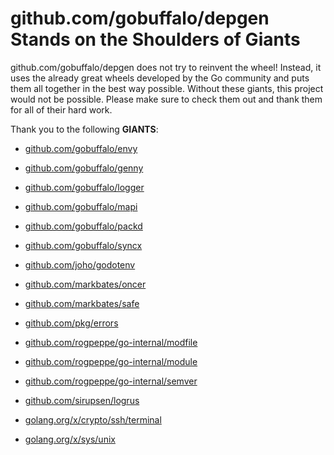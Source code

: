 # github.com/gobuffalo/depgen Stands on the Shoulders of Giants

github.com/gobuffalo/depgen does not try to reinvent the wheel! Instead, it uses the already great wheels developed by the Go community and puts them all together in the best way possible. Without these giants, this project would not be possible. Please make sure to check them out and thank them for all of their hard work.

Thank you to the following **GIANTS**:


* [github.com/gobuffalo/envy](https://godoc.org/github.com/gobuffalo/envy)

* [github.com/gobuffalo/genny](https://godoc.org/github.com/gobuffalo/genny)

* [github.com/gobuffalo/logger](https://godoc.org/github.com/gobuffalo/logger)

* [github.com/gobuffalo/mapi](https://godoc.org/github.com/gobuffalo/mapi)

* [github.com/gobuffalo/packd](https://godoc.org/github.com/gobuffalo/packd)

* [github.com/gobuffalo/syncx](https://godoc.org/github.com/gobuffalo/syncx)

* [github.com/joho/godotenv](https://godoc.org/github.com/joho/godotenv)

* [github.com/markbates/oncer](https://godoc.org/github.com/markbates/oncer)

* [github.com/markbates/safe](https://godoc.org/github.com/markbates/safe)

* [github.com/pkg/errors](https://godoc.org/github.com/pkg/errors)

* [github.com/rogpeppe/go-internal/modfile](https://godoc.org/github.com/rogpeppe/go-internal/modfile)

* [github.com/rogpeppe/go-internal/module](https://godoc.org/github.com/rogpeppe/go-internal/module)

* [github.com/rogpeppe/go-internal/semver](https://godoc.org/github.com/rogpeppe/go-internal/semver)

* [github.com/sirupsen/logrus](https://godoc.org/github.com/sirupsen/logrus)

* [golang.org/x/crypto/ssh/terminal](https://godoc.org/golang.org/x/crypto/ssh/terminal)

* [golang.org/x/sys/unix](https://godoc.org/golang.org/x/sys/unix)
